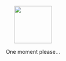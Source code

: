 <div align="center">
  <br>
  <a href="https://github.com/farhanghaisani/"><img src="https://github.githubassets.com/images/mona-loading-dark.gif" width="100" height="100"></a>
  <p>One moment please...</p>
  <br>
  <br>
</a>
